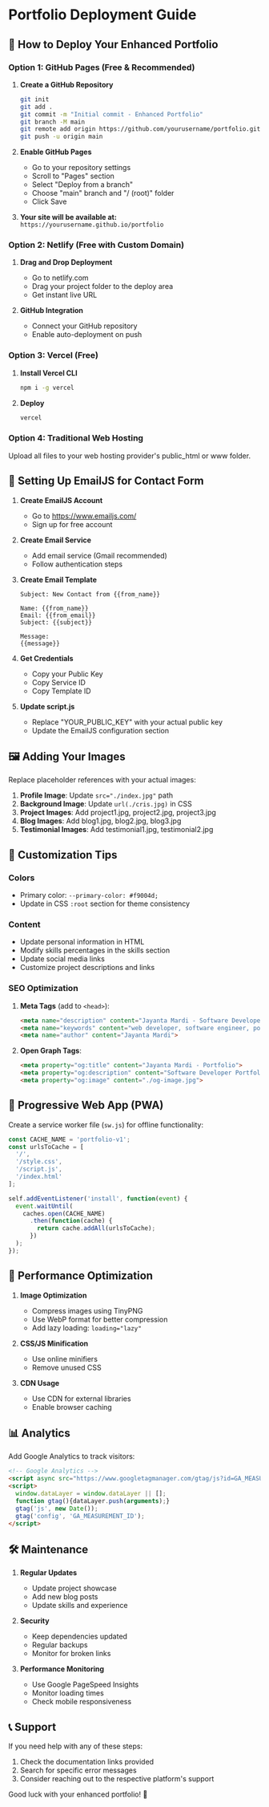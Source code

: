 # Portfolio Deployment Guide

## 🚀 How to Deploy Your Enhanced Portfolio

### Option 1: GitHub Pages (Free & Recommended)

1. **Create a GitHub Repository**
   ```bash
   git init
   git add .
   git commit -m "Initial commit - Enhanced Portfolio"
   git branch -M main
   git remote add origin https://github.com/yourusername/portfolio.git
   git push -u origin main
   ```

2. **Enable GitHub Pages**
   - Go to your repository settings
   - Scroll to "Pages" section
   - Select "Deploy from a branch"
   - Choose "main" branch and "/ (root)" folder
   - Click Save

3. **Your site will be available at:**
   `https://yourusername.github.io/portfolio`

### Option 2: Netlify (Free with Custom Domain)

1. **Drag and Drop Deployment**
   - Go to netlify.com
   - Drag your project folder to the deploy area
   - Get instant live URL

2. **GitHub Integration**
   - Connect your GitHub repository
   - Enable auto-deployment on push

### Option 3: Vercel (Free)

1. **Install Vercel CLI**
   ```bash
   npm i -g vercel
   ```

2. **Deploy**
   ```bash
   vercel
   ```

### Option 4: Traditional Web Hosting

Upload all files to your web hosting provider's public_html or www folder.

## 📧 Setting Up EmailJS for Contact Form

1. **Create EmailJS Account**
   - Go to https://www.emailjs.com/
   - Sign up for free account

2. **Create Email Service**
   - Add email service (Gmail recommended)
   - Follow authentication steps

3. **Create Email Template**
   ```
   Subject: New Contact from {{from_name}}
   
   Name: {{from_name}}
   Email: {{from_email}}
   Subject: {{subject}}
   
   Message:
   {{message}}
   ```

4. **Get Credentials**
   - Copy your Public Key
   - Copy Service ID
   - Copy Template ID

5. **Update script.js**
   - Replace "YOUR_PUBLIC_KEY" with your actual public key
   - Update the EmailJS configuration section

## 🖼️ Adding Your Images

Replace placeholder references with your actual images:

1. **Profile Image**: Update `src="./index.jpg"` path
2. **Background Image**: Update `url(./cris.jpg)` in CSS
3. **Project Images**: Add project1.jpg, project2.jpg, project3.jpg
4. **Blog Images**: Add blog1.jpg, blog2.jpg, blog3.jpg
5. **Testimonial Images**: Add testimonial1.jpg, testimonial2.jpg

## 🎨 Customization Tips

### Colors
- Primary color: `--primary-color: #f9004d;`
- Update in CSS `:root` section for theme consistency

### Content
- Update personal information in HTML
- Modify skills percentages in the skills section
- Update social media links
- Customize project descriptions and links

### SEO Optimization
1. **Meta Tags** (add to `<head>`):
   ```html
   <meta name="description" content="Jayanta Mardi - Software Developer Portfolio">
   <meta name="keywords" content="web developer, software engineer, portfolio">
   <meta name="author" content="Jayanta Mardi">
   ```

2. **Open Graph Tags**:
   ```html
   <meta property="og:title" content="Jayanta Mardi - Portfolio">
   <meta property="og:description" content="Software Developer Portfolio">
   <meta property="og:image" content="./og-image.jpg">
   ```

## 📱 Progressive Web App (PWA)

Create a service worker file (`sw.js`) for offline functionality:

```javascript
const CACHE_NAME = 'portfolio-v1';
const urlsToCache = [
  '/',
  '/style.css',
  '/script.js',
  '/index.html'
];

self.addEventListener('install', function(event) {
  event.waitUntil(
    caches.open(CACHE_NAME)
      .then(function(cache) {
        return cache.addAll(urlsToCache);
      })
  );
});
```

## 🔧 Performance Optimization

1. **Image Optimization**
   - Compress images using TinyPNG
   - Use WebP format for better compression
   - Add lazy loading: `loading="lazy"`

2. **CSS/JS Minification**
   - Use online minifiers
   - Remove unused CSS

3. **CDN Usage**
   - Use CDN for external libraries
   - Enable browser caching

## 📊 Analytics

Add Google Analytics to track visitors:

```html
<!-- Google Analytics -->
<script async src="https://www.googletagmanager.com/gtag/js?id=GA_MEASUREMENT_ID"></script>
<script>
  window.dataLayer = window.dataLayer || [];
  function gtag(){dataLayer.push(arguments);}
  gtag('js', new Date());
  gtag('config', 'GA_MEASUREMENT_ID');
</script>
```

## 🛠️ Maintenance

1. **Regular Updates**
   - Update project showcase
   - Add new blog posts
   - Update skills and experience

2. **Security**
   - Keep dependencies updated
   - Regular backups
   - Monitor for broken links

3. **Performance Monitoring**
   - Use Google PageSpeed Insights
   - Monitor loading times
   - Check mobile responsiveness

## 📞 Support

If you need help with any of these steps:
1. Check the documentation links provided
2. Search for specific error messages
3. Consider reaching out to the respective platform's support

Good luck with your enhanced portfolio! 🎉
